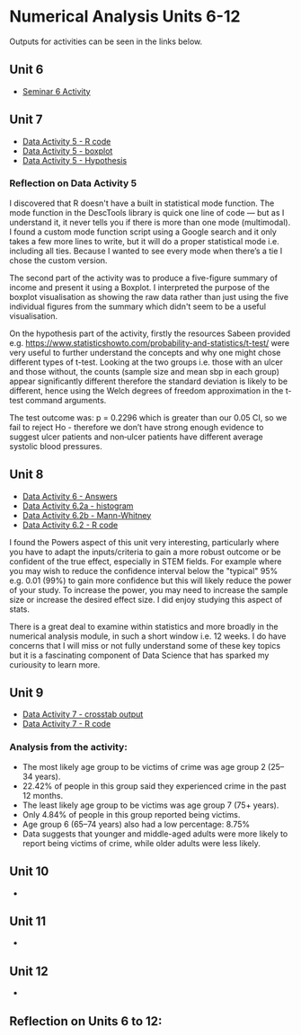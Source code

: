 # Numerical Analysis Units 6-12

Outputs for activities can be seen in the links below.

## Unit 6
- [Seminar 6 Activity](/pdf/Unit_6_Seminar_Activity.pdf)

## Unit 7
- [Data Activity 5 - R code](/pdf/Data_Activity_5.R)
- [Data Activity 5 - boxplot](/images/DataActivity5.png)
- [Data Activity 5 - Hypothesis](/images/DataActivity5_hypothesis.png)

### Reflection on Data Activity 5

I discovered that R doesn't have a built in statistical mode function. The mode function in the DescTools library is quick one line of code — but as I understand it, it never tells you if there is more than one mode (multimodal). I found a custom mode function script using a Google search and it only takes a few more lines to write, but it will do a proper statistical mode i.e. including all ties. Because I wanted to see every mode when there’s a tie I chose the custom version.

The second part of the activity was to produce a five-figure summary of income and present it using a Boxplot. I interpreted the purpose of the boxplot visualisation as showing the raw data rather than just using the five individual figures from the summary which didn't seem to be a useful visualisation.

On the hypothesis part of the activity, firstly the resources Sabeen provided e.g. https://www.statisticshowto.com/probability-and-statistics/t-test/ were very useful to further understand the concepts and why one might chose different types of t-test. Looking at the two groups i.e. those with an ulcer and those without, the counts (sample size and mean sbp in each group) appear significantly different therefore the standard deviation is likely to be different, hence using the Welch degrees of freedom approximation in the t-test command arguments.

The test outcome was: p = 0.2296 which is greater than our 0.05 CI, so we fail to reject Ho - therefore we don’t have strong enough evidence to suggest ulcer patients and non‐ulcer patients have different average systolic blood pressures.

## Unit 8
- [Data Activity 6 - Answers](/pdf/Data_Activity_6.2.txt)
- [Data Activity 6.2a - histogram](/images/DataActivity6.2a.png)
- [Data Activity 6.2b - Mann-Whitney](/images/DataActivity6.2b.png)
- [Data Activity 6.2 - R code](/pdf/Data_Activity_6.R)

I found the Powers aspect of this unit very interesting, particularly where you have to adapt the inputs/criteria to gain a more robust outcome or be confident of the true effect, especially in STEM fields. For example where you may wish to reduce the confidence interval below the "typical" 95% e.g. 0.01 (99%) to gain more confidence but this will likely reduce the power of your study. To increase the power, you may need to increase the sample size or increase the desired effect size. I did enjoy studying this aspect of stats.

There is a great deal to examine within statistics and more broadly in the numerical analysis module, in such a short window i.e. 12 weeks. I do have concerns that I will miss or not fully understand some of these key topics but it is a fascinating component of Data Science that has sparked my curiousity to learn more.

## Unit 9
- [Data Activity 7 - crosstab output](/images/DataActivity7.png)
- [Data Activity 7 - R code](/pdf/Data_Activity_7.R)

### Analysis from the activity:
- The most likely age group to be victims of crime was age group 2 (25–34 years).
- 22.42% of people in this group said they experienced crime in the past 12 months.
- The least likely age group to be victims was age group 7 (75+ years).
- Only 4.84% of people in this group reported being victims.
- Age group 6 (65–74 years) also had a low percentage: 8.75%
- Data suggests that younger and middle-aged adults were more likely to report being victims of crime, while older adults were less likely.


## Unit 10
- 

## Unit 11
- 

## Unit 12
- 


## Reflection on Units 6 to 12:
